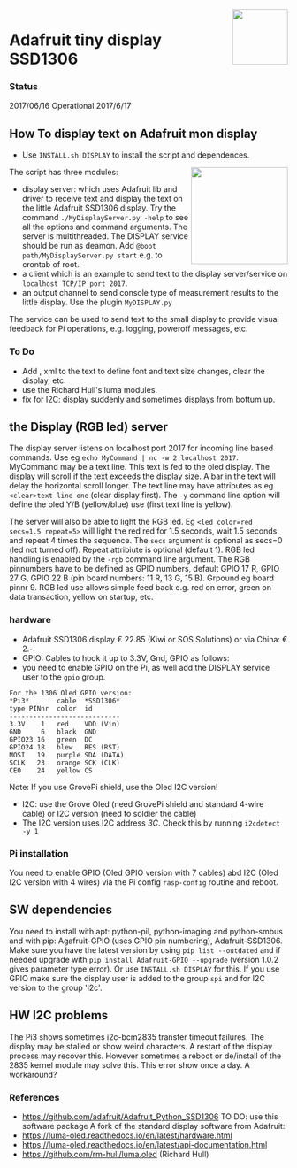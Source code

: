 <img src="images/MySense-logo.png" align=right width=100>

# Adafruit tiny display SSD1306
### Status
2017/06/16
Operational 2017/6/17

## How To display text on Adafruit mon display
* Use `INSTALL.sh DISPLAY` to install the script and dependences.

The script
<img src="images/SSD1306.png" align=right width=175>
has three modules:
* display server: which uses Adafruit lib and driver to receive text and display the text on the little Adafruit SSD1306 display. Try the command `./MyDisplayServer.py -help` to see all the options and command arguments. The server is multithreaded.
The DISPLAY service should be run as deamon. Add `@boot path/MyDisplayServer.py start`  e.g. to crontab of root.
* a client which is an example to send text to the display server/service on `localhost TCP/IP port 2017`.
* an output channel to send console type of measurement results to the little display. Use the plugin `MyDISPLAY.py`

The service can be used to send text to the small display to provide visual feedback for Pi operations, e.g. logging, poweroff messages, etc.

### To Do
* Add <text>, <clear> xml to the text to define font and text size changes, clear the display, etc.
* use the Richard Hull's luma modules.
* fix for I2C: display suddenly and sometimes displays from bottum up.

## the Display (RGB led) server
The display server listens on localhost port 2017 for incoming line based commands.
Use eg `echo MyCommand | nc -w 2 localhost 2017`.
MyCommand may be a text line. This text is fed to the oled display. The display will scroll if the text exceeds the display size. A bar in the text will delay the horizontal scroll longer.
The text line may have attributes as eg `<clear>text line one` (clear display first).
The `-y` command line option will define the oled Y/B (yellow/blue) use (first text line is yellow).

The server will also be able to light the RGB led. Eg `<led color=red secs=1.5 repeat=5>` will light the red red for 1.5 seconds, wait 1.5 seconds and repeat 4 times the sequence. The `secs` argument is optional as secs=0 (led not turned off). Repeat attribiute is optional (default 1). RGB led handling is enabled by the `-rgb` command line argument.
The RGB pinnumbers have to be defined as GPIO numbers, default GPIO 17 R, GPIO 27 G, GPIO 22 B (pin board numbers: 11 R, 13 G, 15 B). Grpound eg board pinnr 9.
RGB led use allows simple feed back e.g. red on error, green on data transaction, yellow on startup, etc.

### hardware
* Adafruit SSD1306  display  € 22.85 (Kiwi or SOS Solutions) or via China: € 2.-.
* GPIO: Cables to hook it up to 3.3V, Gnd, GPIO as follows:
* you need to enable GPIO on the Pi, as well add the DISPLAY service user to the `gpio` group.
```
For the 1306 Oled GPIO version:
*Pi3*       cable  *SSD1306*
type PINnr  color  id
----------------------------
3.3V    1   red    VDD (Vin)
GND     6   black  GND
GPIO23 16   green  DC
GPIO24 18   blew   RES (RST)
MOSI   19   purple SDA (DATA)
SCLK   23   orange SCK (CLK)
CEO    24   yellow CS
```
Note: If you use GrovePi shield, use the Oled I2C version!
* I2C: use the Grove Oled (need GrovePi shield and standard 4-wire cable) or I2C version (need to soldier the cable)
* The I2C version uses I2C address *3C*. Check this by running `i2cdetect -y 1`

### Pi installation
You need to enable GPIO (Oled GPIO version with 7 cables) abd I2C (Oled I2C version with 4 wires) via the Pi config `rasp-config` routine and reboot.

## SW dependencies
You need to install with apt: python-pil, python-imaging and python-smbus and with pip: Agafruit-GPIO (uses GPIO pin numbering), Adafruit-SSD1306. Make sure you have the latest version by using `pip list --outdated` and if needed upgrade with `pip install Adafruit-GPIO --upgrade` (version 1.0.2 gives parameter type error).
Or use `INSTALL.sh DISPLAY` for this.
If you use GPIO make sure the display user is added to the group `spi` and for I2C version to the group 'i2c'.

## HW I2C problems
The Pi3 shows sometimes i2c-bcm2835 transfer timeout failures. The display may be stalled or show weird characters. A restart of the display process may recover this. However sometimes a reboot or de/install of the 2835 kernel module may solve this. This error show once a day. A workaround?

### References
* https://github.com/adafruit/Adafruit_Python_SSD1306
TO DO: use this software package
A fork of the standard display software from Adafruit:
* https://luma-oled.readthedocs.io/en/latest/hardware.html
* https://luma-oled.readthedocs.io/en/latest/api-documentation.html
* https://github.com/rm-hull/luma.oled (Richard Hull)

